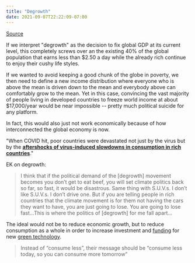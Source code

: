 ```yaml
---
title: "Degrowth"
date: 2021-09-07T22:22:09-07:00
---
```


[Source](https://noahpinion.substack.com/p/people-are-realizing-that-degrowth)

If we interpret "degrowth" as the decision to fix global GDP at its current level, this completely screws over an the existing 40% of the global population that earns less than $2.50 a day while the already rich continue to enjoy their cushy life styles.

If we wanted to avoid keeping a good chunk of the globe in poverty, we then need to define a new income distribution where everyone who is above the mean is driven down to the mean and everybody above can comfortably grow to the mean. Yet in this case, convincing the vast majority of people living in developed countries to freeze world income at about $17,000/year would be near impossible -- pretty much political suicide for any platform.

In fact, this would also just not work economically because of how interconnected the global economy is now. 

"When COVID hit, poor countries were devastated not just by the virus but by the **[aftershocks of virus-induced slowdowns in consumption in rich countries](https://documents1.worldbank.org/curated/en/799701589552654684/pdf/Costs-and-Trade-Offs-in-the-Fight-Against-the-COVID-19-Pandemic-A-Developing-Country-Perspective.pdf)**."

EK on degrowth:

> I think that if the political demand of the [degrowth] movement becomes you don’t get to eat beef, you will set climate politics back so far, so fast, it would be disastrous. Same thing with S.U.V.s. I don’t like S.U.V.s. I don’t drive one. But if you are telling people in rich countries that the climate movement is for them not having the cars they want to have, you are just going to lose. You are going to lose fast…This is where the politics of [degrowth] for me fall apart…

The ideal would not be to reduce economic growth, but to reduce consumption as a whole in order to increase investment and [funding](thoughts/funding.md) for new [green technology](thoughts/climate-tech.md).

> Instead of “consume less”, their message should be “consume less today, so you can consume more tomorrow”